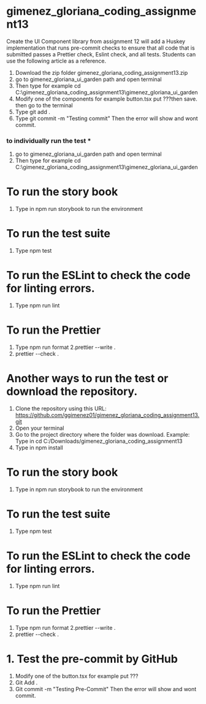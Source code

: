 # gimenez_gloriana_coding_assignment13

Create the UI Component library from assignment 12 will add a Huskey implementation that runs pre-commit checks to ensure that all code that is submitted passes a Prettier check, Eslint check, and all tests. Students can use the following article as a reference.

1. Download the zip folder gimenez_gloriana_coding_assignment13.zip
2. go to gimenez_gloriana_ui_garden path and open terminal
3. Then type for example cd C:\gimenez_gloriana_coding_assignment13\gimenez_gloriana_ui_garden
4. Modify one of the components for example button.tsx put ???then save. then go to the terminal
5. Type git add .
6. Type git commit -m "Testing commit"
   Then the error will show and wont commit.

### to individually run the test \*

1. go to gimenez_gloriana_ui_garden path and open terminal
2. Then type for example cd C:\gimenez_gloriana_coding_assignment13\gimenez_gloriana_ui_garden

# To run the story book

1. Type in npm run storybook to run the environment

# To run the test suite

1. Type npm test

# To run the ESLint to check the code for linting errors.

1. Type npm run lint

# To run the Prettier

1. Type npm run format
   2.prettier --write .
2. prettier --check .

# Another ways to run the test or download the repository.

1. Clone the repository using this URL: https://github.com/ggimenez01/gimenez_gloriana_coding_assignment13.git
2. Open your terminal
3. Go to the project directory where the folder was download. Example: Type in cd C:/Downloads/gimenez_gloriana_coding_assignment13
4. Type in npm install

# To run the story book

1. Type in npm run storybook to run the environment

# To run the test suite

1. Type npm test

# To run the ESLint to check the code for linting errors.

1. Type npm run lint

# To run the Prettier

1. Type npm run format
   2.prettier --write .
2. prettier --check .

# 1. Test the pre-commit by GitHub

1. Modify one of the button.tsx for example put ???
2. Git Add .
3. Git commit -m "Testing Pre-Commit"
   Then the error will show and wont commit.

